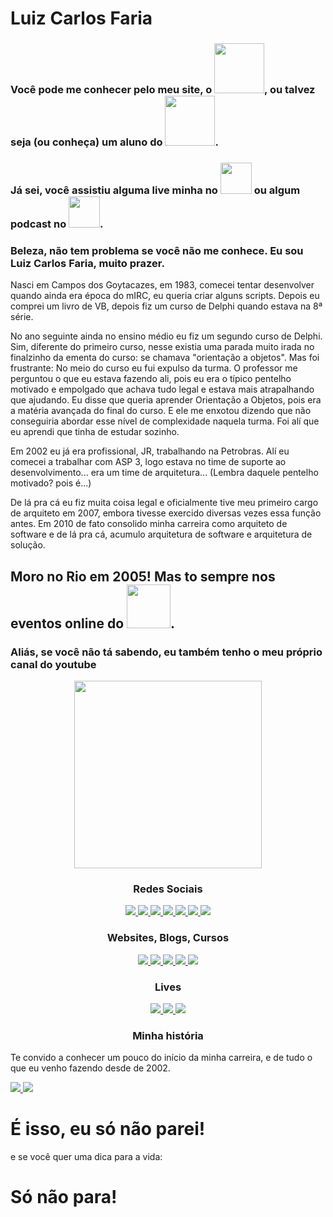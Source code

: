 # Luiz Carlos Faria


### Você pode me conhecer pelo meu site, o <img src="https://gago.io/wp-content/uploads/2018/07/logo-gago3-chumbo.png" width="80">, ou talvez seja (ou conheça) um aluno do <img src="https://dockerdefinitivo.com/wp-content/uploads/2019/12/logo-2-2-azul-e1576220349540-100x58.png" width="80">. 

### Já sei, você assistiu alguma live minha no  <img src="https://yt3.ggpht.com/a/AATXAJwWcWCcUbY3OwKSf9_WqQ7PDkp0BNMZXicB1wLP_A=s100-c-k-c0xffffffff-no-rj-mo" width="50"> ou algum podcast no <img src="https://devshow.com.br/wp-content/uploads/2019/02/logo.jpg" width="50">.

### Beleza, não tem problema se você não me conhece. Eu sou Luiz Carlos Faria, muito prazer. 

Nasci em Campos dos Goytacazes, em 1983, comecei tentar desenvolver quando ainda era época do mIRC, eu queria criar alguns scripts. Depois eu comprei um livro de VB, depois fiz um curso de Delphi quando estava na 8ª série. 

No ano seguinte ainda no ensino médio eu fiz um segundo curso de Delphi. Sim, diferente do primeiro curso, nesse existia uma parada muito irada no finalzinho da ementa do curso: se chamava "orientação a objetos". Mas foi frustrante: No meio do curso eu fui expulso da turma. O professor me perguntou o que eu estava fazendo ali, pois eu era o típico pentelho motivado e empolgado que achava tudo legal e estava mais atrapalhando que ajudando. Eu disse que queria aprender Orientação a Objetos, pois era a matéria avançada do final do curso. E ele me enxotou dizendo que não conseguiria abordar esse nível de complexidade naquela turma. Foi alí que eu aprendi que tinha de estudar sozinho.

Em 2002 eu já era profissional, JR, trabalhando na Petrobras. Alí eu comecei a trabalhar com ASP 3, logo estava no time de suporte ao desenvolvimento... era um time de arquitetura... (Lembra daquele pentelho motivado? pois é...)

De lá pra cá eu fiz muita coisa legal e oficialmente tive meu primeiro cargo de arquiteto em 2007, embora tivesse exercido diversas vezes essa função antes. Em 2010 de fato consolido minha carreira como arquiteto de software e de lá pra cá, acumulo arquitetura de software e arquitetura de solução.

## Moro no Rio em 2005! Mas to sempre nos eventos online do <img src="https://gago.io/wp-content/uploads/2019/06/meetup-dotnetsp.png" width="70">.

### Aliás, se você não tá sabendo, eu também tenho o meu próprio canal do youtube 
<p align="center"> 
  <a href="https://www.youtube.com/user/luizcarlosfaria?sub_confirmation=1"><img src="https://gago.io/wp-content/uploads/2020/08/subscribe-curto.gif" width="300"></a>
</p>

<h3 align="center">Redes Sociais</h3>

<p align="center">
  
  <a href="https://instagram.com/luizcarlosfaria" alt="gago.io" target="_blank">
    <img src="https://img.shields.io/badge/-LuizCarlosFaria-E4405F?style=flat-square&logo=instagram&logoColor=white" />
  </a>

  <a href="https://www.youtube.com/luizcarlosfaria" alt="gago.io" target="_blank">
    <img src="https://img.shields.io/badge/-LuizCarlosFaria-FF0000?style=flat-square&logo=youtube&logoColor=white" />
  </a>
 
  <a href="https://facebook.com/gago.io/" alt="gago.io" target="_blank">
    <img src="https://img.shields.io/badge/-gaGO.io-1877F2?style=flat-square&logo=facebook&logoColor=white" />
  </a>
  
   <a href="https://stackshare.io/luizcarlosfaria" alt="gago.io" target="_blank">
    <img src="https://img.shields.io/badge/-StackShare-0690FA?style=flat-square&logo=stackshare&logoColor=white" />
  </a>
  
  <a href="https://www.linkedin.com/in/luizcarlosfaria" alt="LinkedIn" target="_blank">
    <img src="https://img.shields.io/badge/-LinkedIn-0077B5?style=flat-square&logo=Linkedin&logoColor=white" />
  </a>

  <a href="https://github.com/luizcarlosfaria" alt="GitHub" target="_blank">
    <img src="https://img.shields.io/badge/-GitHub-181717?style=flat-square&logo=Github&logoColor=white" />
  </a>
  
  <a href="https://github.com/luizcarlosfaria" alt="Views" target="_blank">
    <img src="https://komarev.com/ghpvc/?username=luizcarlosfaria&color=gray&style=flat-square" />
  </a>
  
  
</p>

<h3 align="center">Websites, Blogs, Cursos</h3>

<p align="center">

  <a href="https://gago.io/" alt="gago.io" target="_blank">
    <img src="https://img.shields.io/badge/-gaGO.io-0F74C7?style=flat-square&logo=wordpress&logoColor=white" />
  </a>
  
  <a href="https://share.gago.io/telegram" alt="gago.io" target="_blank">
    <img src="https://img.shields.io/badge/-gaGO.io%20%23Bastidores-2CA5E0?style=flat-square&logo=telegram&logoColor=white" />
  </a>    
  
  <a href="https://dockerdefinitivo.com/" alt="gago.io" target="_blank">
    <img src="https://img.shields.io/badge/-Docker Definitivo-2496ED?style=flat-square&logo=docker&logoColor=white" />
  </a>  
  
  <a href="https://oragon.io/" alt="oragon.io" target="_blank">
    <img src="https://img.shields.io/badge/-oragon.io-141313?style=flat-square&logo=wordpress&logoColor=white" />
  </a>
  
  <a href="mailto:contato@gago.io.com" alt="Gmail" target="_blank">
    <img src="https://img.shields.io/badge/-Gmail-D14836?style=flat-square&logo=gmail&logoColor=white" />
  </a>
  
  
  
</p>


<h3 align="center">Lives</h3>

<p align="center">

  <a href="https://share.gago.io/instagram-live" alt="gago.io" target="_blank">
    <img src="https://img.shields.io/badge/-Instagram Live-E4405F?style=flat-square&logo=instagram&logoColor=white" />
  </a>

  <a href="https://share.gago.io/youtube-live" alt="gago.io" target="_blank">
    <img src="https://img.shields.io/badge/-Youtube Live-FF0000?style=flat-square&logo=youtube&logoColor=white" />
  </a>
  
  <a href="https://share.gago.io/facebook-live" alt="gago.io" target="_blank">
    <img src="https://img.shields.io/badge/-Facebook Live-ED4242?style=flat-square&logo=facebooklive&logoColor=white" />
  </a>

</p>  


<h3 align="center">Minha história</h3>

<p align="center">

  Te convido a conhecer um pouco do início da minha carreira, e de tudo o que eu venho fazendo desde de 2002.

  <a href="https://www.youtube.com/watch?v=tKg26rolF_I" alt="gago.io" target="_blank">
    <img src="https://j.gifs.com/WL40Ev.gif" />
  </a>
  
  
  <a href="https://www.youtube.com/watch?v=fWpBqU48T3A" alt="gago.io" target="_blank">
    <img src="https://j.gifs.com/gZzEq3.gif" />
  </a>


</p>  




# É isso, eu só não parei!

e se você quer uma dica para a vida:

# Só não para!

